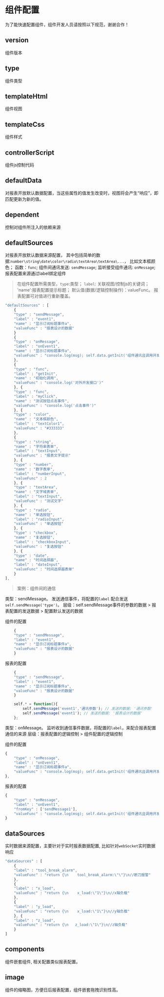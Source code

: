 # 组件配置
为了能快速配置组件，组件开发人员请按照以下规范，谢谢合作！

## version
组件版本

## type
组件类型

## templateHtml
组件视图

## templateCss
组件样式

## controllerScript
组件js控制代码

## defaultData
对报表开放默认数据配置，当这些属性的值发生改变时，视图将会产生“响应”，即匹配更新为新的值。

## dependent
控制对组件所注入的依赖来源

## defaultSources
对报表开放默认数据来源配置， 其中包括简单的数据:`number\string\date\color\radio\textArea\textArea\...`，
比如文本框颜色； 函数：`func`;  组件间通讯发送: `sendMessage`;  监听接受组件通讯: `onMessage`;
报表配置来源通过label绑定组件

> 在组件配置所需类型，`type`:类型； `label`: 关联视图/控制js的关键词； 'name':报表配置提示标题； 默认值(数据/逻辑控制操作)：valueFunc。
  报表配置可对值进行重新覆盖。

```js
"defaultSources" : [
    {
    "type" : "sendMessage",
    "label" : "event1",
    "name" : "显示订阅标题事件a",
    "valueFunc" : "报表设计的数据"
    }
    {
    "type" : "onMessage",
    "label" : "onEvent1",
    "name" : "显示订阅标题事件a",
    "valueFunc" : "console.log(msg); self.data.getInit('组件通讯且调用开发接口参数'); self.data.da.x_load=520; "
    },
    {
    "type" : "func",
    "label" : "getInit",
    "name" : "初始化调用",
    "valueFunc" : "console.log('对外开发接口')"
    }, {
    "type" : "func",
    "label" : "myClick",
    "name" : "测试按钮点击事件",
    "valueFunc" : "console.log('点击事件')"
    }, {
    "type" : "color",
    "name" : "文本框颜色",
    "label" : "textColor1",
    "valueFunc" : "#333333"
    },
    {
    "type" : "string",
    "name" : "字符串表单",
    "label" : "textInput",
    "valueFunc" : "报表文字提示"
    }, {
    "type" : "number",
    "name" : "数字表单",
    "label" : "numberInput",
    "valueFunc" : 2
    }, {
    "type" : "textArea",
    "name" : "文字域表单",
    "label" : "textInput",
    "valueFunc" : "测试文字"
    }, {
    "type" : "radio",
    "name" : "单选按钮",
    "label" : "radioInput",
    "valueFunc" : "单选按钮"
    }, {
    "type" : "checkbox",
    "name" : "复选按钮",
    "label" : "checkboxInput",
    "valueFunc" : "复选按钮"
    }, {
    "type" : "date",
    "name" : "时间选择器",
    "label" : "dateInput",
    "valueFunc" : "时间选择器表单"
    }
],
```

> 案例：组件间的通信

类型：sendMessage。 发送通信事件，将配置的`label` 配合发送`self.sendMessage('type')`。
层级：self.sendMessage事件的参数的数据 > 报表配置的发送数据 > 配置默认发送的数据

组件的配置
```js
    {
    "type" : "sendMessage",
    "label" : "event1",
    "name" : "显示订阅标题事件a",
    "valueFunc" : "报表设计的数据"
    }
```

报表的配置
```js
    {
    "type" : "sendMessage",
    "label" : "event1",
    "name" : "显示订阅标题事件a",
    "valueFunc" : "报表设计的数据"
    }
```

```js
    self.* = function(){
        self.sendMessage('event1','通讯参数'); // 发送的数据: '通讯参数'
        self.sendMessage('event1'); // 发送的数据: '报表设计的数据'
    };
```

类型：onMessage。 监听收到通信事件数据，将配置的`label`，来配合报表配置通信的来源
层级：报表配置的逻辑控制 > 组件配置的逻辑控制

组件的配置
```js
{
    "type" : "onMessage",
    "label" : "onEvent1",
    "name" : "显示订阅标题事件a",
    "valueFunc" : "console.log(msg); self.data.getInit('组件通讯且调用开发接口参数'); self.data.da.x_load=520; "
},
```

报表的配置
```js
{
    "type" : "onMessage",
    "label" : "onEvent1",
    "fromKey" : ['sendMessage1'],
    "valueFunc" : "console.log(msg); self.data.getInit('组件通讯且调用开发接口参数'); self.data.da.x_load=520; "
}
```

## dataSources
实时数据来源配置，主要针对于实时报表数据配置, 比如针对`webSocket`实时数据响应

```js
"dataSources" : [
    {
    "label" : "tool_break_alarm",
    "valueFunc" : "return {\n    tool_break_alarm:\"\"}\n//断刀报警"
    },
    {
    "label" : "x_load",
    "valueFunc" : "return {\n    x_load:\"1\"}\n//x轴负载"
    },
    {
    "label" : "y_load",
    "valueFunc" : "return {\n    x_load:\"1\"}\n//y轴负载"
    }, {
    "label" : "z_load",
    "valueFunc" : "return {\n   z_load:\"1\"}\n//z轴负载"
    }
]
```
## components
组件嵌套组件, 相关配置类似报表配置。

## image
组件的缩略图，方便日后报表配置，组件嵌套拖拽识别性高。
